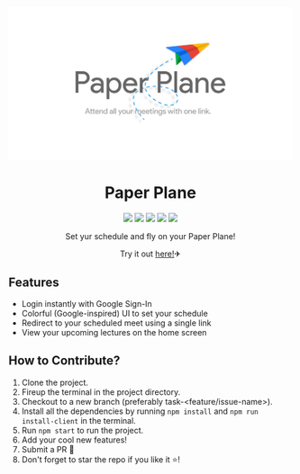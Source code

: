 <p align="center">
   <img src="/src/assets/cover.jpg?raw=true">
</p>

<h1 align="center">Paper Plane</h1>
<p align="center">
    <img src="https://img.shields.io/github/issues/im-adithya/PaperPlane?style=flat&logo=buffer&color=blueviolet&logoColor=white">
    <img src="https://img.shields.io/github/issues-closed/im-adithya/PaperPlane?style=flat&logo=checkmarx&color=success&logoColor=white">
    <img src="https://img.shields.io/github/forks/im-adithya/PaperPlane?style=flat&logo=git&color=informational&logoColor=white">
    <img src="https://img.shields.io/github/stars/im-adithya/PaperPlane?style=flat&logo=reverbnation&color=yellow&logoColor=white">
    <img src="https://img.shields.io/github/license/im-adithya/PaperPlane?style=flat&logo=read-the-docs&color=orange&logoColor=white">
</p>
<p align="center">Set yur schedule and fly on your Paper Plane!</p>

<p align="center">Try it out <a href="https://paper-planeee.web.app/">here!</a>✈</p>

## Features

- Login instantly with Google Sign-In
- Colorful (Google-inspired) UI to set your schedule
- Redirect to your scheduled meet using a single link
- View your upcoming lectures on the home screen

## How to Contribute?

1. Clone the project.
2. Fireup the terminal in the project directory.
3. Checkout to a new branch (preferably task-<feature/issue-name>).
4. Install all the dependencies by running `npm install` and `npm run install-client` in the terminal.
5. Run `npm start` to run the project.
6. Add your cool new features!
7. Submit a PR 🚀
8. Don't forget to star the repo if you like it :star:!
